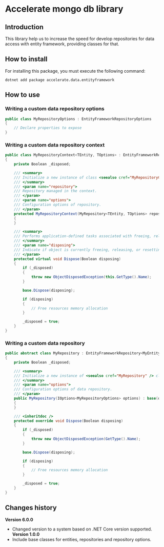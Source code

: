 # Accelerate mongo db library
## Introduction
This library help us to increase the speed for develop repositories for data access with entity framework, providing classes for that.  
## How to install
For installing this package, you must execute the following command:  
```
dotnet add package accelerate.data.entityframework
```
## How to use
### Writing a custom data repository options
``` csharp
public class MyRepositoryOptions : EntityFrameworkRepositoryOptions
{
    // Declare properties to expose
}
```
### Writing a custom data repository context
``` csharp
public class MyRepositoryContext<TEntity, TOptions> : EntityFrameworkRepositoryContext<TEntity, TOptions> where TEntity : Entity, new() where TOptions : MyRepositoryOptions
{
    private Boolean _disposed;

    /// <summary>
    /// Initialize a new instance of class <seealso cref="MyRepositoryContext{TEntity, TOptions}" />.
    /// </summary>
    /// <param name="repository">
    /// Repository managed in the context.
    /// </param>
    /// <param name="options">
    /// Configuration options of repository.
    /// </param>
    protected MyRepositoryContext(MyRepository<TEntity, TOptions> repository, TOptions options) : base(repository, options)
    {
    }

    /// <summary>
    /// Performs application-defined tasks associated with freeing, releasing, or resetting unmanaged resources.
    /// </summary>
    /// <param name="disposing">
    /// Indicate if object is currently freeing, releasing, or resetting unmanaged resources.
    /// </param>
    protected virtual void Dispose(Boolean disposing)
    {
        if (_disposed)
        {
            throw new ObjectDisposedException(this.GetType().Name);
        }

        base.Dispose(disposing);

        if (disposing)
        {
            // Free resources memory allocation
        }

        _disposed = true;
    }
}
```
### Writing a custom data repository
``` csharp
public abstract class MyRepository : EntityFrameworkRepository<MyEntity, MyRepositoryOptions>
{
    private Boolean _disposed;

    /// <summary>
    /// Initialize a new instance of <seealso cref="MyRepository" /> class.
    /// </summary>
    /// <param name="options">
    /// Configuration options of data repository.
    /// </param>
    public MyRepository(IOptions<MyRepositoryOptions> options) : base(options)
    {
    }

    /// <inheritdoc />
    protected override void Dispose(Boolean disposing)
    {
        if (_disposed)
        {
            throw new ObjectDisposedException(GetType().Name);
        }

        base.Dispose(disposing);

        if (disposing)
        {
            // Free resources memory allocation
        }

        _disposed = true;
    }
}
```
## Changes history
**Version 6.0.0**
- Changed version to a system based on .NET Core version supported.  
**Version 1.0.0**
- Include base classes for entities, repositories and repository options.  